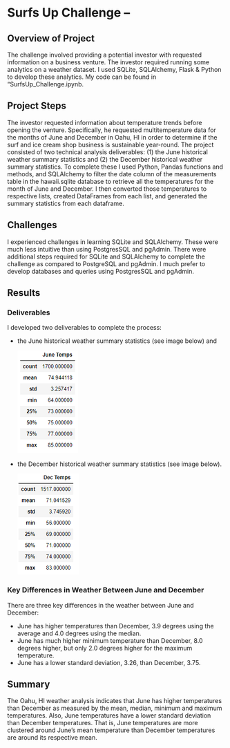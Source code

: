 # Surfs Up Challenge – 
## Overview of Project
The challenge involved providing a potential investor with requested information on a business venture. 
The investor required running some analytics on a weather dataset. I used SQLite, SQLAlchemy, Flask & 
Python to develop these analytics. My code can be found in “SurfsUp_Challenge.ipynb.  </p>

## Project Steps
The investor requested information about temperature trends before opening the venture. Specifically, 
he requested multitemperature data for the months of June and December in Oahu, HI in order to 
determine if the surf and ice cream shop business is sustainable year-round. The project consisted of 
two technical analysis deliverables: (1) the June historical weather summary statistics and (2) the 
December historical weather summary statistics. To complete these I used Python, Pandas functions and 
methods, and SQLAlchemy to filter the date column of the measurements table in the hawaii.sqlite 
database to retrieve all the temperatures for the month of June and December. I then converted those 
temperatures to respective lists, created DataFrames from each list, and generated the summary 
statistics from each dataframe. </p>

## Challenges
I experienced challenges in learning SQLite and SQLAlchemy. These were much less intuitive than using 
PostgresSQL and pgAdmin. There were additional steps required for SQLite and SQLAlchemy to complete 
the challenge as compared to PostgreSQL and pgAdmin. I much prefer to develop databases and queries 
using PostgresSQL and pgAdmin. </p>

## Results

### Deliverables
I developed two deliverables to complete the process:

* the June historical weather summary statistics (see image below) and 

	![jun_temps.png](https://github.com/Robertfnicholson/Surfs_up/blob/5cff673e2af7715b86debb5439489bc1aa661a70/jun_temps.png)

* the December historical weather summary statistics (see image below).

	![dec_temps.png](https://github.com/Robertfnicholson/Surfs_up/blob/c228cec56070d5037b5910c96595961af4f07e87/dec_temps.png) </p>

### Key Differences in Weather Between June and December
There are three key differences in the weather between June and December:
*	June has higher temperatures than December, 3.9 degrees using the average and 4.0 degrees using 
	the median.
*	June has much higher minimum temperature than December, 8.0 degrees higher, but only 2.0 degrees 
	higher for the maximum temperature.
*	June has a lower standard deviation, 3.26, than December, 3.75. </p>

## Summary
The Oahu, HI weather analysis indicates that June has higher temperatures than December as measured 
by the mean, median, minimum and maximum temperatures. Also, June temperatures have a lower standard 
deviation than December temperatures. That is, June temperatures are more clustered around June’s 
mean temperature than December temperatures are around its respective mean.  </p>
